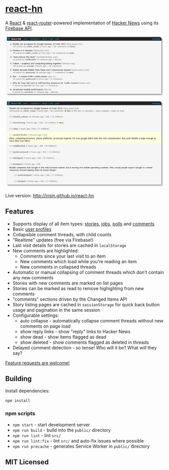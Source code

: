 # [react-hn](http://insin.github.io/react-hn)

A [React](http://facebook.github.io/react) &
[react-router](https://github.com/rackt/react-router)-powered implementation of
[Hacker News](https://news.ycombinator.com) using its
[Firebase API](https://github.com/HackerNews/API).

[![react-hn screenshot](https://github.com/insin/react-hn/raw/master/screenshot.png "New comment highlighting in react-hn")](http://insin.github.io/react-hn)

Live version: http://insin.github.io/react-hn

## Features

* Supports display of all item types:
  [stories](http://insin.github.io/react-hn/#/story/8863),
  [jobs](http://insin.github.io/react-hn/#/job/8426937),
  [polls](http://insin.github.io/react-hn/#/poll/126809) and
  [comments](http://insin.github.io/react-hn/#/comment/8054455)
* Basic [user profiles](http://insin.github.io/react-hn/#/user/patio11)
* Collapsible comment threads, with child counts
* "Realtime" updates (free via Firebase!)
* Last visit details for stories are cached in `localStorage`
* New comments are highlighted:
  * Comments since your last visit to an item
  * New comments which load while you're reading an item
  * New comments in collapsed threads
* Automatic or manual collapsing of comment threads which don't contain any new
  comments
* Stories with new comments are marked on list pages
* Stories can be marked as read to remove highighting from new comments
* "comments" sections driven by the Changed Items API
* Story listing pages are cached in `sessionStorage` for quick back button usage
  and pagination in the same session
* Configurable settings:
  * auto collapse - automatically collapse comment threads without new comments
    on page load
  * show reply links - show "reply" links to Hacker News
  * show dead - show items flagged as dead
  * show deleted - show comments flagged as deleted in threads
* Delayed comment detection - so tense! Who will it be? What will they say?

[Feature requests are welcome!](https://github.com/insin/react-hn/issues/new)

## Building

Install dependencies:

```
npm install
```

### npm scripts

* `npm start` - start development server
* `npm run build` - build into the `public/` directory
* `npm run lint` - lint `src/`
* `npm run lint:fix` - lint `src/` and auto-fix issues where possible
* `npm run precache` - generates Service Worker in `public/` directory

## MIT Licensed
